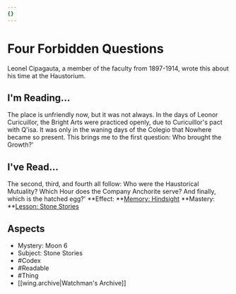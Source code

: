 ```yaml
---
{}
---
```

# Four Forbidden Questions
Leonel Cipagauta, a member of the faculty from 1897-1914, wrote this about his time at the Haustorium.
## I'm Reading...
The place is unfriendly now, but it was not always. In the days of Leonor Curicuillor, the Bright Arts were practiced openly, due to Curicuillor's pact with Q'isa. It was only in the waning days of the Colegio that Nowhere became so present. This brings me to the first question: Who brought the Growth?'
## I've Read...
The second, third, and fourth all follow: Who were the Haustorical Mutuality? Which Hour does the Company Anchorite serve? And finally, which is the hatched egg?'
**Effect: **[Memory: Hindsight](https://uadaf.theevilroot.xyz/rowenarium/element/mem.hindsight)
**Mastery: **[Lesson: Stone Stories](https://uadaf.theevilroot.xyz/rowenarium/element/x.stonestories)
## Aspects
- Mystery: Moon 6
- Subject: Stone Stories
- #Codex
- #Readable
- #Thing
- [[wing.archive|Watchman's Archive]]